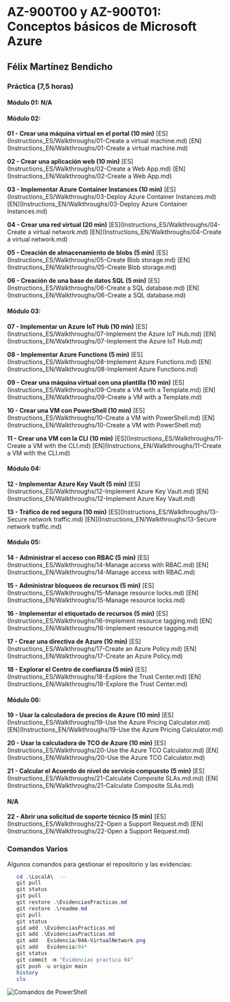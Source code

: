 # AZ-900T00 y AZ-900T01: Conceptos básicos de Microsoft Azure

## Félix Martínez Bendicho



###  Práctica (7,5 horas)                                                         
#### Módulo 01: N/A                                                                     
#### Módulo 02:            

**01 - Crear una máquina virtual en el portal (10 min)**
[ES](Instructions_ES/Walkthroughs/01-Create a virtual machine.md) 
[EN](Instructions_EN/Walkthroughs/01-Create a virtual machine.md) 

**02 - Crear una aplicación web (10 min)**
[ES](Instructions_ES/Walkthroughs/02-Create a Web App.md) 
[EN](Instructions_EN/Walkthroughs/02-Create a Web App.md) 

**03 - Implementar Azure Container Instances  (10 min)**
[ES](Instructions_ES/Walkthroughs/03-Deploy Azure Container Instances.md) 
[EN](Instructions_EN/Walkthroughs/03-Deploy Azure Container Instances.md)    

**04 - Crear una red virtual  (20 min)**
[ES](Instructions_ES/Walkthroughs/04-Create a virtual network.md) 
[EN](Instructions_EN/Walkthroughs/04-Create a virtual network.md)           

**05 - Creación de almacenamiento de blobs  (5 min)**
[ES](Instructions_ES/Walkthroughs/05-Create Blob storage.md) 
[EN](Instructions_EN/Walkthroughs/05-Create Blob storage.md)

**06 - Creación de una base de datos SQL   (5 min)**
[ES](Instructions_ES/Walkthroughs/06-Create a SQL database.md) 
[EN](Instructions_EN/Walkthroughs/06-Create a SQL database.md)

#### Módulo 03:            

**07 - Implementar un Azure IoT Hub (10 min)**
[ES](Instructions_ES/Walkthroughs/07-Implement the Azure IoT Hub.md)
[EN](Instructions_EN/Walkthroughs/07-Implement the Azure IoT Hub.md) 

**08 - Implementar Azure Functions (5 min)**
[ES](Instructions_ES/Walkthroughs/08-Implement Azure Functions.md)
[EN](Instructions_EN/Walkthroughs/08-Implement Azure Functions.md)

**09 - Crear una máquina virtual con una plantilla   (10 min)**
[ES](Instructions_ES/Walkthroughs/09-Create a VM with a Template.md)
[EN](Instructions_EN/Walkthroughs/09-Create a VM with a Template.md) 

**10 - Crear una VM con PowerShell    (10 min)**
[ES](Instructions_ES/Walkthroughs/10-Create a VM with PowerShell.md)
[EN](Instructions_EN/Walkthroughs/10-Create a VM with PowerShell.md)

**11 - Crear una VM con la CLI (10 min)**
[ES](Instructions_ES/Walkthroughs/11-Create a VM with the CLI.md) 
[EN](Instructions_EN/Walkthroughs/11-Create a VM with the CLI.md)

#### Módulo 04:            

**12 - Implementar Azure Key Vault (5 min)**
[ES](Instructions_ES/Walkthroughs/12-Implement Azure Key Vault.md)
[EN](Instructions_EN/Walkthroughs/12-Implement Azure Key Vault.md)

**13 - Tráfico de red segura (10 min)**
[ES](Instructions_ES/Walkthroughs/13-Secure network traffic.md)
[EN](Instructions_EN/Walkthroughs/13-Secure network traffic.md)

#### Módulo 05:

**14 - Administrar el acceso con RBAC (5 min)**
[ES](Instructions_ES/Walkthroughs/14-Manage access with RBAC.md)
[EN](Instructions_EN/Walkthroughs/14-Manage access with RBAC.md)

**15 - Administrar bloqueos de recursos (5 min)**
[ES](Instructions_ES/Walkthroughs/15-Manage resource locks.md) 
[EN](Instructions_EN/Walkthroughs/15-Manage resource locks.md)

**16 - Implementar el etiquetado de recursos (5 min)**
[ES](Instructions_ES/Walkthroughs/16-Implement resource tagging.md)
[EN](Instructions_EN/Walkthroughs/16-Implement resource tagging.md)

**17 - Crear una directiva de Azure (10 min)**
[ES](Instructions_ES/Walkthroughs/17-Create an Azure Policy.md)
[EN](Instructions_EN/Walkthroughs/17-Create an Azure Policy.md)

**18 - Explorar el Centro de confianza (5 min)**
[ES](Instructions_ES/Walkthroughs/18-Explore the Trust Center.md) 
[EN](Instructions_EN/Walkthroughs/18-Explore the Trust Center.md)

#### Módulo 06:



**19 - Usar la calculadora de precios de Azure (10 min)**
[ES](Instructions_ES/Walkthroughs/19-Use the Azure Pricing Calculator.md)
[EN](Instructions_EN/Walkthroughs/19-Use the Azure Pricing Calculator.md)

**20 - Usar la calculadora de TCO de Azure (10 min)**
[ES](Instructions_ES/Walkthroughs/20-Use the Azure TCO Calculator.md)
[EN](Instructions_EN/Walkthroughs/20-Use the Azure TCO Calculator.md)

**21 - Calcular el Acuerdo de nivel de servicio compuesto (5 min)**
[ES](Instructions_ES/Walkthroughs/21-Calculate Composite SLAs.md.md)
[EN](Instructions_EN/Walkthroughs/21-Calculate Composite SLAs.md)

####  N/A                  

**22 - Abrir una solicitud de soporte técnico (5 min)** 
[ES](Instructions_ES/Walkthroughs/22-Open a Support Request.md) 
[EN](Instructions_EN/Walkthroughs/22-Open a Support Request.md)

### Comandos Varios
Algunos comandos para gestionar el repositorio y las evidencias:

 ```powershell
    cd .\LocalA\  --
    git pull
    git status
    git pull
    git restore .\EvidenciasPracticas.md
    git restore .\readme.md
    git pull
    git status
    gid add .\EvidenciasPracticas.md
    git add .\EvidenciasPracticas.md
    git add   Evidencia/04A-VirtualNetwork.png
    git add   Evidencia/04*
    git status
    git commit -m "Evidencias practica 04"
    git push -u origin main
    history
    cls
 ```

![Comandos de PowerShell](Images/00-comandos.png)

